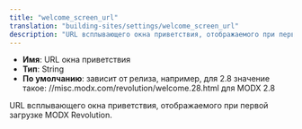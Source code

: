 ```yaml
---
title: "welcome_screen_url"
translation: "building-sites/settings/welcome_screen_url"
description: "URL всплывающего окна приветствия, отображаемого при первой загрузке MODX Revolution"
---
```


-   **Имя**: URL окна приветствия
-   **Тип**: String  
-   **По умолчанию**: зависит от релиза, например, для 2.8 значение такое: //misc.modx.com/revolution/welcome.28.html для MODX 2.8 

URL всплывающего окна приветствия, отображаемого при первой загрузке MODX Revolution. 